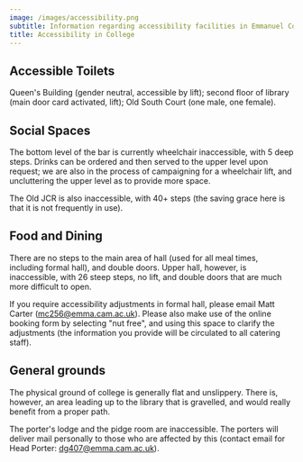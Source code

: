 ```yaml
---
image: /images/accessibility.png
subtitle: Information regarding accessibility facilities in Emmanuel College
title: Accessibility in College
---
```


## Accessible Toilets

Queen's Building (gender neutral, accessible by lift); second floor of library (main door card activated, lift); Old South Court (one male, one female). 

## Social Spaces

The bottom level of the bar is currently wheelchair inaccessible, with 5 deep steps. Drinks can be ordered and then served to the upper level upon request; we are also in the process of campaigning for a wheelchair lift, and uncluttering the upper level as to provide more space.<br/>

The Old JCR is also inaccessible, with 40+ steps (the saving grace here is that it is not frequently in use).


## Food and Dining

There are no steps to the main area of hall (used for all meal times, including formal hall), and double doors. Upper hall, however, is inaccessible, with 26 steep steps, no lift, and double doors that are much more difficult to open. <br/>

If you require accessibility adjustments in formal hall, please email Matt Carter (mc256@emma.cam.ac.uk). Please also make use of the online booking form by selecting "nut free", and using this space to clarify the adjustments (the information you provide will be circulated to all catering staff).  


## General grounds

The physical ground of college is generally flat and unslippery. There is, however, an area leading up to the library that is gravelled, and would really benefit from a proper path. 

The porter's lodge and the pidge room are inaccessible. The porters will deliver mail personally to those who are affected by this (contact email for Head Porter: [dg407@emma.cam.ac.uk](mailto:dg407@emma.cam.ac.uk)).